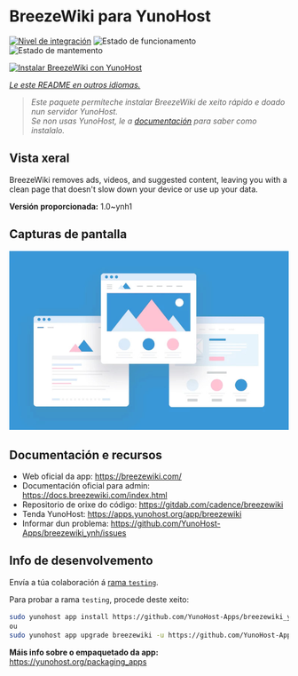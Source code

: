 <!--
NOTA: Este README foi creado automáticamente por <https://github.com/YunoHost/apps/tree/master/tools/readme_generator>
NON debe editarse manualmente.
-->

# BreezeWiki para YunoHost

[![Nivel de integración](https://dash.yunohost.org/integration/breezewiki.svg)](https://ci-apps.yunohost.org/ci/apps/breezewiki/) ![Estado de funcionamento](https://ci-apps.yunohost.org/ci/badges/breezewiki.status.svg) ![Estado de mantemento](https://ci-apps.yunohost.org/ci/badges/breezewiki.maintain.svg)

[![Instalar BreezeWiki con YunoHost](https://install-app.yunohost.org/install-with-yunohost.svg)](https://install-app.yunohost.org/?app=breezewiki)

*[Le este README en outros idiomas.](./ALL_README.md)*

> *Este paquete permíteche instalar BreezeWiki de xeito rápido e doado nun servidor YunoHost.*  
> *Se non usas YunoHost, le a [documentación](https://yunohost.org/install) para saber como instalalo.*

## Vista xeral

BreezeWiki removes ads, videos, and suggested content, leaving you with a clean page that doesn't slow down your device or use up your data.

**Versión proporcionada:** 1.0~ynh1

## Capturas de pantalla

![Captura de pantalla de BreezeWiki](./doc/screenshots/example.jpg)

## Documentación e recursos

- Web oficial da app: <https://breezewiki.com/>
- Documentación oficial para admin: <https://docs.breezewiki.com/index.html>
- Repositorio de orixe do código: <https://gitdab.com/cadence/breezewiki>
- Tenda YunoHost: <https://apps.yunohost.org/app/breezewiki>
- Informar dun problema: <https://github.com/YunoHost-Apps/breezewiki_ynh/issues>

## Info de desenvolvemento

Envía a túa colaboración á [rama `testing`](https://github.com/YunoHost-Apps/breezewiki_ynh/tree/testing).

Para probar a rama `testing`, procede deste xeito:

```bash
sudo yunohost app install https://github.com/YunoHost-Apps/breezewiki_ynh/tree/testing --debug
ou
sudo yunohost app upgrade breezewiki -u https://github.com/YunoHost-Apps/breezewiki_ynh/tree/testing --debug
```

**Máis info sobre o empaquetado da app:** <https://yunohost.org/packaging_apps>
